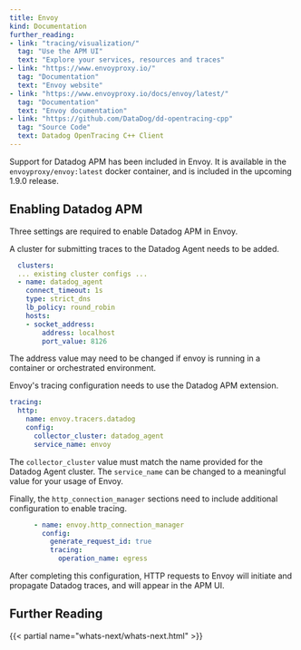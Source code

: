 ```yaml
---
title: Envoy
kind: Documentation
further_reading:
- link: "tracing/visualization/"
  tag: "Use the APM UI"
  text: "Explore your services, resources and traces"
- link: "https://www.envoyproxy.io/"
  tag: "Documentation"
  text: "Envoy website"
- link: "https://www.envoyproxy.io/docs/envoy/latest/"
  tag: "Documentation"
  text: "Envoy documentation"
- link: "https://github.com/DataDog/dd-opentracing-cpp"
  tag: "Source Code"
  text: Datadog OpenTracing C++ Client
---
```


Support for Datadog APM has been included in Envoy.
It is available in the `envoyproxy/envoy:latest` docker container, and is included in the upcoming 1.9.0 release.

## Enabling Datadog APM

Three settings are required to enable Datadog APM in Envoy.

A cluster for submitting traces to the Datadog Agent needs to be added.
```yaml
  clusters:
  ... existing cluster configs ...
  - name: datadog_agent
    connect_timeout: 1s
    type: strict_dns
    lb_policy: round_robin
    hosts:
    - socket_address:
        address: localhost
        port_value: 8126
```
The address value may need to be changed if envoy is running in a container or orchestrated environment.

Envoy's tracing configuration needs to use the Datadog APM extension.
```yaml
tracing:
  http:
    name: envoy.tracers.datadog
    config:
      collector_cluster: datadog_agent
      service_name: envoy
```
The `collector_cluster` value must match the name provided for the Datadog Agent cluster.
The `service_name` can be changed to a meaningful value for your usage of Envoy.

Finally, the `http_connection_manager` sections need to include additional configuration to enable tracing.
```yaml
      - name: envoy.http_connection_manager
        config:
          generate_request_id: true
          tracing:
            operation_name: egress
```

After completing this configuration, HTTP requests to Envoy will initiate and propagate Datadog traces, and will appear in the APM UI.

## Further Reading

{{< partial name="whats-next/whats-next.html" >}}
